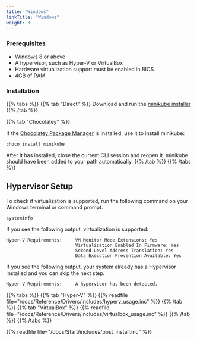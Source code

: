 ```yaml
---
title: "Windows"
linkTitle: "Windows"
weight: 3
---
```


### Prerequisites

* Windows 8 or above
* A hypervisor, such as Hyper-V or VirtualBox
* Hardware virtualization support must be enabled in BIOS
* 4GB of RAM

### Installation

{{% tabs %}}
{{% tab "Direct" %}}
Download and run the [minikube installer](https://storage.googleapis.com/minikube/releases/latest/minikube-installer.exe)
{{% /tab %}}

{{% tab "Chocolatey" %}}

If the [Chocolatey Package Manager](https://chocolatey.org/) is installed, use it to install minikube:

```shell
choco install minikube
```

After it has installed, close the current CLI session and reopen it. minikube should have been added to your path automatically.
{{% /tab %}}
{{% /tabs %}}

## Hypervisor Setup

To check if virtualization is supported, run the following command on your Windows terminal or command prompt.

```shell
systeminfo
```
If you see the following output, virtualization is supported:

```shell
Hyper-V Requirements:     VM Monitor Mode Extensions: Yes
                          Virtualization Enabled In Firmware: Yes
                          Second Level Address Translation: Yes
                          Data Execution Prevention Available: Yes
```

If you see the following output, your system already has a Hypervisor installed and you can skip the next step.

```shell
Hyper-V Requirements:     A hypervisor has been detected.
```

{{% tabs %}}
{{% tab "Hyper-V" %}}
{{% readfile file="/docs/Reference/Drivers/includes/hyperv_usage.inc" %}}
{{% /tab %}}
{{% tab "VirtualBox" %}}
{{% readfile file="/docs/Reference/Drivers/includes/virtualbox_usage.inc" %}}
{{% /tab %}}
{{% /tabs %}}

{{% readfile file="/docs/Start/includes/post_install.inc" %}}

